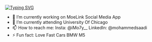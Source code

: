 [![Typing SVG](https://readme-typing-svg.demolab.com/?lines=Hi+there+My+Name+Is+Mohammed+Saadi;Full-Stack+Software+Developer👨🏻‍💻)]()

- 🔭 I’m currently working on MoeLink Social Media App
- 🌱 I’m currently attending University Of Chicago
- 📫 How to reach me: Insta: @iMo7y__ LinkedIn: @mohammedsaadi
- ⚡ Fun fact: Love Fast Cars BMW M5
